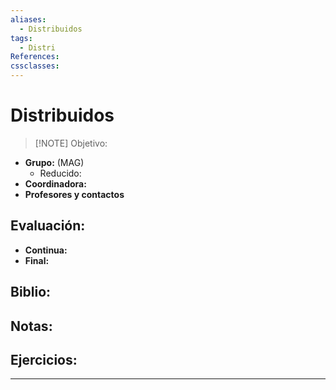 ```yaml
---
aliases:
  - Distribuidos
tags:
  - Distri
References: 
cssclasses:
---
```

# Distribuidos

> [!NOTE] Objetivo:
> 

+ **Grupo:** (MAG)
	+ Reducido:
+ **Coordinadora:**
+ **Profesores y contactos**

## Evaluación:
+ **Continua:**
+ **Final:**

## Biblio:

## Notas:

## Ejercicios:


***